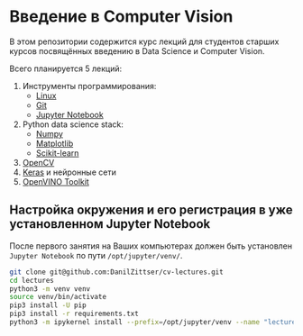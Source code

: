 # Введение в Computer Vision
В этом репозитории содержится курс лекций для студентов старших курсов посвящённых введению в Data Science и Computer Vision.

Всего планируется 5 лекций:
1. Инструменты программирования:
    - [Linux](https://kubuntu.org/)
    - [Git](https://git-scm.com/book/ru/v2)
    - [Jupyter Notebook](https://jupyter.org/)
2. Python data science stack:
    - [Numpy](https://numpy.org/)
    - [Matplotlib](https://matplotlib.org/)
    - [Scikit-learn](https://scikit-learn.org/stable/)
3. [OpenCV](https://opencv.org/)
4. [Keras](https://keras.io/) и нейронные сети
5. [OpenVINO Toolkit](https://docs.openvinotoolkit.org/latest/index.html)

## Настройка окружения и его регистрация в уже установленном Jupyter Notebook 
После первого занятия на Ваших компьютерах должен быть установлен `Jupyter Notebook` по пути `/opt/jupyter/venv/`.

```bash
git clone git@github.com:DanilZittser/cv-lectures.git
cd lectures
python3 -m venv venv
source venv/bin/activate
pip3 install -U pip
pip3 install -r requirements.txt
python3 -m ipykernel install --prefix=/opt/jupyter/venv --name "lectures" --display-name "lectures"
```
